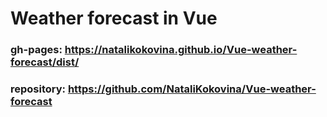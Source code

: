 # Weather forecast in Vue

### gh-pages: <https://natalikokovina.github.io/Vue-weather-forecast/dist/>

### repository: <https://github.com/NataliKokovina/Vue-weather-forecast>
